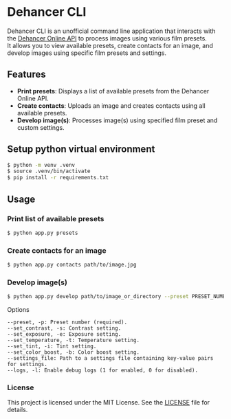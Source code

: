 # Dehancer CLI

Dehancer CLI is an unofficial command line application that interacts with the [Dehancer Online API](https://online.dehancer.com/) to process images using various film presets. <br>
It allows you to view available presets, create contacts for an image, and develop images using specific film presets and settings.

## Features

- **Print presets**: Displays a list of available presets from the Dehancer Online API.
- **Create contacts**: Uploads an image and creates contacts using all available presets.
- **Develop image(s)**: Processes image(s) using specified film preset and custom settings.

## Setup python virtual environment

```bash
$ python -m venv .venv
$ source .venv/bin/activate
$ pip install -r requirements.txt
```

## Usage

### Print list of available presets

```bash
$ python app.py presets
```

### Create contacts for an image

```bash
$ python app.py contacts path/to/image.jpg
```

### Develop image(s)

```bash
$ python app.py develop path/to/image_or_directory --preset PRESET_NUMBER [OPTIONS]
```

Options

    --preset, -p: Preset number (required).
    --set_contrast, -s: Contrast setting.
    --set_exposure, -e: Exposure setting.
    --set_temperature, -t: Temperature setting.
    --set_tint, -i: Tint setting.
    --set_color_boost, -b: Color boost setting.
    --settings_file: Path to a settings file containing key-value pairs for settings.
    --logs, -l: Enable debug logs (1 for enabled, 0 for disabled).


### License

This project is licensed under the MIT License. See the [LICENSE](LICENSE) file for details.
